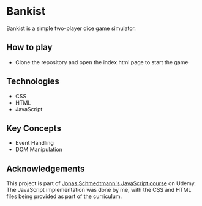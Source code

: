 # Bankist
Bankist is a simple two-player dice game simulator.

## How to play
- Clone the repository and open the index.html page to start the game


## Technologies
-  CSS
-  HTML
-  JavaScript

## Key Concepts
-  Event Handling
-  DOM Manipulation

## Acknowledgements
This project is part of [Jonas Schmedtmann's JavaScript course](https://www.udemy.com/course/the-complete-javascript-course/) on Udemy.<br>
The JavaScript implementation was done by me, with the CSS and HTML files being provided as part of the curriculum.
